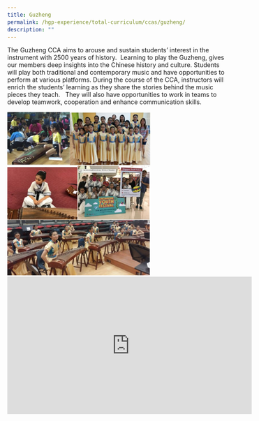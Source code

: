 ```yaml
---
title: Guzheng
permalink: /hgp-experience/total-curriculum/ccas/guzheng/
description: ""
---
```

<p>The Guzheng CCA aims to arouse and sustain students&rsquo; interest in the instrument with 2500 years of history.&nbsp; Learning to play the Guzheng, gives our members deep insights into the Chinese history and culture. Students will play both traditional and contemporary music and have opportunities to perform at various platforms. During the course of the CCA, instructors will enrich the students&rsquo; learning as they share the stories behind the music pieces they teach. &nbsp; They will also have opportunities to work in teams to develop teamwork, cooperation and enhance communication skills.</p>
<img style="width: 65%;" src="/images/guz.jpg" /><br>
<iframe width="560" height="315" src="https://www.youtube.com/embed/yu-qyv9ffK4" title="Guzheng CCA Showcase" frameborder="0" allow="accelerometer; autoplay; clipboard-write; encrypted-media; gyroscope; picture-in-picture" allowfullscreen></iframe>